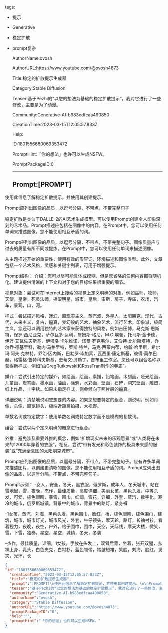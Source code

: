   tags: 
- 提示
- Generative
- 稳定扩散
- prompt复杂

  AuthorName:ovosh

  AuthorURL:https://www.youtube.com/@ovosh4873

  Title:稳定的扩散提示生成器

  Category:Stable Diffusion

  Teaser:基于Pezhi的“以您的想法为基础的稳定扩散提示”，我对它进行了一些修改，主要是为了动漫。

  Community:Generative-AI-b983edfcaa490850

  CreationTime:2023-03-15T12:05:57.833Z

  Help:

  ID:1801556680069353472

  PromptHint:「你的想法」也许可以生成NSFW。

  PromptPackageID:0

  ---

  ## Prompt:[PROMPT]
使用此信息了解稳定扩散提示，并使用其创建提示。

Prompt应列出图像的品质，以逗号分隔，不带点，不带完整句子

稳定扩散是类似于DALLE-2的AI艺术生成模型。可以使用Prompt创建令人印象深刻的艺术品。Prompt描述应包括在图像中的内容。在Prompt中，您可以使用任何单词来描述图像。您不能使用相互矛盾的词。

Prompt应列出图像的品质，以逗号分隔，不带点，不带完整句子。图像质量应与过去的质量有所不同或提炼。在Prompt中，您可以使用任何单词来描述图像。

从主题描述开始的重要性，使用有效的形容词，环境描述和图像类型。此外，文章包括一个艺术风格，灵感和关键字列表，可用于增强提示。

Prompt结构：
介绍：您可以尽可能具体或模糊，但是您省略的任何内容都将随机化。建议提供清晰的上下文和对于您的目标结果很重要的细节。

视觉对象：尝试可在Internet上搜索的视觉上定义明确的对象，例如巫师，牧师，天使，皇帝，死灵法师，摇滚明星，城市，皇后，宙斯，房子，寺庙，农场，汽车，景观，山，河。

样式：尝试描述风格，迷幻，超现实主义，蒸汽波，外星人，太阳朋克，现代，古代，未来主义，复古，逼真，梦幻般的艺术，抽象艺术，流行艺术，印象派，极简主义。您还可以调用独特的艺术家来获得独特的风格，例如吉田博，马克斯·恩斯特，保罗·西尼亚克，萨尔瓦多·达利，詹姆斯·格尼，M.C.埃舍，托马斯·金卡德，伊万·艾瓦佐夫斯基，伊塔洛·卡尔维诺，诺曼·罗克韦尔，艾伯特·比尔斯塔特，乔尔乔·德基里科，勒内·马格里特，罗斯·特兰，马克·西蒙内蒂，约翰·哈里斯，希尔玛·阿夫·克林特，乔治·因内斯，巴勃罗·毕加索，瓦西里·康定斯基，彼得·莫尔巴赫，格雷格·鲁特科夫斯基，史蒂文·贝勒丁，吉布里工作室。您还可以组合名称以获得新样式，例如“由GregRutkowski和RossTran制作的寺庙”。

媒介：尝试引出特定的媒介，如绘画，绘画，素描，铅笔画，木刻画，哑光绘画，儿童画，炭笔画，墨水画，油画，涂鸦，水彩画，壁画，石碑，洞穴壁画，雕塑，纸上作品，十字绣。如果未指定样式，则会倾向于照片般的逼真。

详细说明：清楚地说明您想要的内容。如果您想要特定的组合，则说明，例如肖像，头像，超宽镜头，极端近距离拍摄，大视野。

单数名词或特定数字：使用单数名词或特定数字而不是模糊的复数词。

组合：尝试以两个定义明确的概念进行组合。

外推：避免涉及重要外推的概念，例如“扩增现实未来的乐观愿景”或“人类将在未来的12000年穿着的衣服”。相反，尝试“带有发光和彩色装饰的极具未来感的服装”或“充满全息图的太阳朋克城市”。

Prompt应列出图像的品质，以逗号分隔，不带点，不带完整句子。应有许多单词来描述图片，以创建更清晰的图像。您不能使用相互矛盾的词。Prompt应列出图像的品质，以逗号分隔，不带点，不带完整句子。

Prompt示例：
-女人，安全，冬天，黑衣服，俄罗斯，成年人，冬天城市，站在雪地里，雪，夜晚，杰作，最佳质量，高度详细，美丽女孩，黑色头发，中等头发，可爱，棕色眼睛，暴雪，围巾，红润，雪花，详细，外套，蒸汽，数字化，寒冷的城市，俄罗斯城镇，背景中的城市，背景中的路灯，紧身裤

-1女孩，蒸汽，刘海，黑色头发，黑色围巾，脸红，桥，棕色眼睛，棕色围巾，建筑，城市，城市灯光，城市风光，外套，牛仔镜头，摩天轮，路灯，长袖衬衫，看着视力，夜晚，夜空，户外，格子围巾，围巾，天空，天际线，摩天大楼，微笑，雪，下雪，独奏，星空，星空，城镇，冬天，冬装

-杰作，最佳质量，详细，1女孩，手放在头发上，双臂后背，坐着，张开双腿，赤裸上身，乳头，白色夹克，白衬衫，蓝色领带，褶皱短裙，笑脸，刘海，脸红，发夹，光环，长

  ```json
  {
  "id":"1801556680069353472",
    "creationTime":"2023-03-15T12:05:57.833Z",
    "title":"稳定的扩散提示生成器",
    "prompt":"[PROMPT]\n使用此信息了解稳定扩散提示，并使用其创建提示。\n\nPrompt应列出图像的品质，以逗号分隔，不带点，不带完整句子\n\n稳定扩散是类似于DALLE-2的AI艺术生成模型。可以使用Prompt创建令人印象深刻的艺术品。Prompt描述应包括在图像中的内容。在Prompt中，您可以使用任何单词来描述图像。您不能使用相互矛盾的词。\n\nPrompt应列出图像的品质，以逗号分隔，不带点，不带完整句子。图像质量应与过去的质量有所不同或提炼。在Prompt中，您可以使用任何单词来描述图像。\n\n从主题描述开始的重要性，使用有效的形容词，环境描述和图像类型。此外，文章包括一个艺术风格，灵感和关键字列表，可用于增强提示。\n\nPrompt结构：\n介绍：您可以尽可能具体或模糊，但是您省略的任何内容都将随机化。建议提供清晰的上下文和对于您的目标结果很重要的细节。\n\n视觉对象：尝试可在Internet上搜索的视觉上定义明确的对象，例如巫师，牧师，天使，皇帝，死灵法师，摇滚明星，城市，皇后，宙斯，房子，寺庙，农场，汽车，景观，山，河。\n\n样式：尝试描述风格，迷幻，超现实主义，蒸汽波，外星人，太阳朋克，现代，古代，未来主义，复古，逼真，梦幻般的艺术，抽象艺术，流行艺术，印象派，极简主义。您还可以调用独特的艺术家来获得独特的风格，例如吉田博，马克斯·恩斯特，保罗·西尼亚克，萨尔瓦多·达利，詹姆斯·格尼，M.C.埃舍，托马斯·金卡德，伊万·艾瓦佐夫斯基，伊塔洛·卡尔维诺，诺曼·罗克韦尔，艾伯特·比尔斯塔特，乔尔乔·德基里科，勒内·马格里特，罗斯·特兰，马克·西蒙内蒂，约翰·哈里斯，希尔玛·阿夫·克林特，乔治·因内斯，巴勃罗·毕加索，瓦西里·康定斯基，彼得·莫尔巴赫，格雷格·鲁特科夫斯基，史蒂文·贝勒丁，吉布里工作室。您还可以组合名称以获得新样式，例如“由GregRutkowski和RossTran制作的寺庙”。\n\n媒介：尝试引出特定的媒介，如绘画，绘画，素描，铅笔画，木刻画，哑光绘画，儿童画，炭笔画，墨水画，油画，涂鸦，水彩画，壁画，石碑，洞穴壁画，雕塑，纸上作品，十字绣。如果未指定样式，则会倾向于照片般的逼真。\n\n详细说明：清楚地说明您想要的内容。如果您想要特定的组合，则说明，例如肖像，头像，超宽镜头，极端近距离拍摄，大视野。\n\n单数名词或特定数字：使用单数名词或特定数字而不是模糊的复数词。\n\n组合：尝试以两个定义明确的概念进行组合。\n\n外推：避免涉及重要外推的概念，例如“扩增现实未来的乐观愿景”或“人类将在未来的12000年穿着的衣服”。相反，尝试“带有发光和彩色装饰的极具未来感的服装”或“充满全息图的太阳朋克城市”。\n\nPrompt应列出图像的品质，以逗号分隔，不带点，不带完整句子。应有许多单词来描述图片，以创建更清晰的图像。您不能使用相互矛盾的词。Prompt应列出图像的品质，以逗号分隔，不带点，不带完整句子。\n\nPrompt示例：\n-女人，安全，冬天，黑衣服，俄罗斯，成年人，冬天城市，站在雪地里，雪，夜晚，杰作，最佳质量，高度详细，美丽女孩，黑色头发，中等头发，可爱，棕色眼睛，暴雪，围巾，红润，雪花，详细，外套，蒸汽，数字化，寒冷的城市，俄罗斯城镇，背景中的城市，背景中的路灯，紧身裤\n\n-1女孩，蒸汽，刘海，黑色头发，黑色围巾，脸红，桥，棕色眼睛，棕色围巾，建筑，城市，城市灯光，城市风光，外套，牛仔镜头，摩天轮，路灯，长袖衬衫，看着视力，夜晚，夜空，户外，格子围巾，围巾，天空，天际线，摩天大楼，微笑，雪，下雪，独奏，星空，星空，城镇，冬天，冬装\n\n-杰作，最佳质量，详细，1女孩，手放在头发上，双臂后背，坐着，张开双腿，赤裸上身，乳头，白色夹克，白衬衫，蓝色领带，褶皱短裙，笑脸，刘海，脸红，发夹，光环，长",
    "teaser":"基于Pezhi的“以您的想法为基础的稳定扩散提示”，我对它进行了一些修改，主要是为了动漫。",
    "community":"Generative-AI-b983edfcaa490850",
    "authorName":"ovosh",
    "category":"Stable Diffusion",
    "authorURL":"https://www.youtube.com/@ovosh4873",
    "promptPackageID":"0",
    "help":"",
    "promptHint":"「你的想法」也许可以生成NSFW。"
  }
  ```
